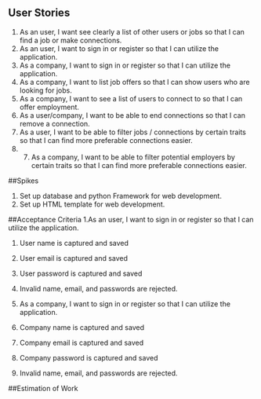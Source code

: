 ## User Stories
1. As an user, I want see clearly a list of other users or jobs so that I can find a job or make connections.
2. As an user, I want to sign in or register so that I can utilize the application.
3. As a company, I want to sign in or register so that I can utilize the application.
4. As a company, I want to list job offers so that I can show users who are looking for jobs.
5. As a company, I want to see a list of users to connect to so that I can offer employment.
6. As a user/company, I want to be able to end connections so that I can remove a connection.
7. As a user, I want to be able to filter jobs / connections by certain traits so that I can find more preferable connections easier.
8. 7. As a company, I want to be able to filter potential employers by certain traits so that I can find more preferable connections easier.

##Spikes
1. Set up database and python Framework for web development.
2. Set up HTML template for web development. 

##Acceptance Criteria
1.As an user, I want to sign in or register so that I can utilize the application.
  1. User name is captured and saved
  2. User email is captured and saved
  3. User password is captured and saved
  4. Invalid name, email, and passwords are rejected.
  
2.  As a company, I want to sign in or register so that I can utilize the application.
  1. Company name is captured and saved
  2. Company email is captured and saved
  3. Company password is captured and saved
  4. Invalid name, email, and passwords are rejected.  

##Estimation of Work

